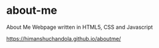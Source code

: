 # about-me
About Me Webpage written in HTML5, CSS and Javascript

https://himanshuchandola.github.io/aboutme/
